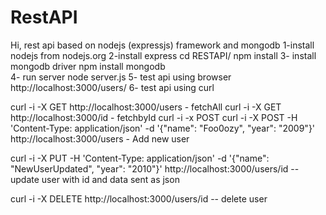 RestAPI
=======

Hi,
rest api based on nodejs (expressjs) framework and mongodb
1-install nodejs from nodejs.org
2-install express  cd RESTAPI/
  npm install
3- install mongodb driver npm install mongodb  
4- run server node server.js
5- test api using  browser http://localhost:3000/users/
6- test api using curl

curl -i -X GET http://localhost:3000/users - fetchAll
curl -i -X GET http://localhost:3000/id - fetchbyId
curl -i -x POST curl -i -X POST -H 'Content-Type: application/json' -d '{"name": "Foo0ozy", "year": "2009"}' 
http://localhost:3000/users - Add new user

curl -i -X PUT -H 'Content-Type: application/json' -d '{"name": "NewUserUpdated", "year": "2010"}' 
http://localhost:3000/users/id -- update user with id and data sent as json

curl -i -X DELETE http://localhost:3000/users/id -- delete user


